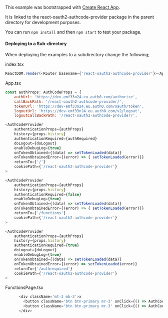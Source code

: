 This example was bootstrapped with [Create React App](https://github.com/facebook/create-react-app).

It is linked to the react-oauth2-authcode-provider package in the parent directory for development purposes.

You can run `npm install` and then `npm start` to test your package.

#### Deploying to a Sub-directory

When deploying the examples to a subdirectory change the following;

index.tsx

```javascript
ReactDOM.render(<Router basename={'react-oauth2-authcode-provider'}><App /></Router>, document.getElementById('root'))
```

App.tsx

```javascript
const authProps: AuthCodeProps = {
    authUrl: 'https://dev-emf33n24.eu.auth0.com/authorize',
    callBackPath: '/react-oauth2-authcode-provider/',
    tokenUrl: 'https://dev-emf33n24.eu.auth0.com/oauth/token',
    logoutUrl: 'https://dev-emf33n24.eu.auth0.com/v2/logout',
    logoutCallBackPath: '/react-oauth2-authcode-provider/',
```

```javascript
<AuthCodeProvider
    authenticationProps={authProps}
    history={props.history}
    authenticationRequired={authRequired}
    doLogout={doLogout}
    enableDebugLog={true}
    onTokenObtained={(data) => setTokenLoaded(data)}
    onTokenObtainedError={(error) => { setTokenLoaded(error)}}
    returnTo={'/'}
    cookiePath={'/react-oauth2-authcode-provider'}
>
```

```javascript
<AuthCodeProvider
    authenticationProps={authProps}
    history={props.history}
    authenticationRequired={false}
    enableDebugLog={true}
    onTokenObtained={(data) => setTokenLoaded(data)}
    onTokenObtainedError={(error) => { setTokenLoaded(error)}}
    returnTo={'/functions'}
    cookiePath={'/react-oauth2-authcode-provider'}
>
```

```javascript
<AuthCodeProvider
    authenticationProps={authProps}
    history={props.history}
    authenticationRequired={true}
    doLogout={doLogout}
    enableDebugLog={true}
    onTokenObtained={(data) => setTokenLoaded(data)}
    onTokenObtainedError={(error) => setTokenLoaded(error)}
    returnTo={'/authrequired'}
    cookiePath={'/react-oauth2-authcode-provider'}
>
```

FunctionsPage.tsx

```javascript
      <div className='mt-3 mb-3'>x
        <button className='btn btn-primary mr-3' onClick={() => AuthCodeFunctions.doAuthorizationCodeFlow(props.authProps, '/functions')}>Start Authorization Code Flow</button>
        <button className='btn btn-primary mr-3' onClick={() => AuthCodeFunctions.doLogoutFlow(props.authProps)}>Start Log out Flow</button>
      </div>
```